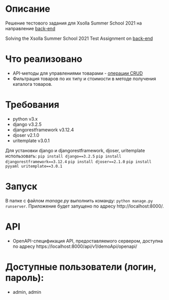 # Описание
Решение тестового задания для Xsolla Summer School 2021 на направление [back-end](https://github.com/xsolla/xsolla-school-backend-2021)

Solving the Xsolla Summer School 2021 Test Assignment on [back-end](https://github.com/xsolla/xsolla-school-backend-2021)

# Что реализовано

* API-методы для управлениями товарами - [операции CRUD](https://ru.wikipedia.org/wiki/CRUD)
* Фильтрация товаров по их типу и стоимости в методе получения каталога товаров.

# Требования
* python v3.x
* django v3.2.5
* djangorestframework v3.12.4
* djoser v2.1.0
* uritemplate v3.0.1


Для установки django и djangorestframework, djoser, uritemplate использовать: `pip install django==3.2.5` `pip install djangorestframework==3.12.4` `pip install djoser==2.1.0` `pip install pyyaml uritemplate==3.0.1`

# Запуск
В папке с файлом *manage.py* выполнить команду: `python manage.py runserver`. Приложение будет запущено по адресу http://localhost:8000/.

# API
* OpenAPI-спецификация API, предоставляемого сервером, доступна по адресу https://localhost:8000/api/v1/demoApi/openapi/

# Доступные пользователи (логин, пароль):
* admin, admin
